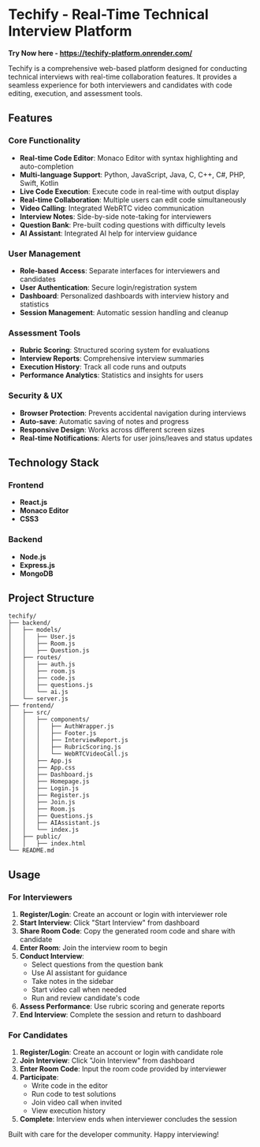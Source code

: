 # Techify - Real-Time Technical Interview Platform

**Try Now here - https://techify-platform.onrender.com/**

Techify is a comprehensive web-based platform designed for conducting technical interviews with real-time collaboration features. It provides a seamless experience for both interviewers and candidates with code editing, execution, and assessment tools.

## Features

### Core Functionality
- **Real-time Code Editor**: Monaco Editor with syntax highlighting and auto-completion
- **Multi-language Support**: Python, JavaScript, Java, C, C++, C#, PHP, Swift, Kotlin
- **Live Code Execution**: Execute code in real-time with output display
- **Real-time Collaboration**: Multiple users can edit code simultaneously
- **Video Calling**: Integrated WebRTC video communication
- **Interview Notes**: Side-by-side note-taking for interviewers
- **Question Bank**: Pre-built coding questions with difficulty levels
- **AI Assistant**: Integrated AI help for interview guidance

### User Management
- **Role-based Access**: Separate interfaces for interviewers and candidates
- **User Authentication**: Secure login/registration system
- **Dashboard**: Personalized dashboards with interview history and statistics
- **Session Management**: Automatic session handling and cleanup

### Assessment Tools
- **Rubric Scoring**: Structured scoring system for evaluations
- **Interview Reports**: Comprehensive interview summaries
- **Execution History**: Track all code runs and outputs
- **Performance Analytics**: Statistics and insights for users

### Security & UX
- **Browser Protection**: Prevents accidental navigation during interviews
- **Auto-save**: Automatic saving of notes and progress
- **Responsive Design**: Works across different screen sizes
- **Real-time Notifications**: Alerts for user joins/leaves and status updates

## Technology Stack

### Frontend
- **React.js**
- **Monaco Editor**
- **CSS3**

### Backend
- **Node.js**
- **Express.js**
- **MongoDB**

## Project Structure

```
techify/
├── backend/
│   ├── models/
│   │   ├── User.js
│   │   ├── Room.js
│   │   ├── Question.js
│   ├── routes/
│   │   ├── auth.js
│   │   ├── room.js
│   │   ├── code.js
│   │   ├── questions.js
│   │   └── ai.js
│   └── server.js
├── frontend/
│   ├── src/
│   │   ├── components/
│   │   │   ├── AuthWrapper.js
│   │   │   ├── Footer.js
│   │   │   ├── InterviewReport.js
│   │   │   ├── RubricScoring.js
│   │   │   └── WebRTCVideoCall.js
│   │   ├── App.js
│   │   ├── App.css
│   │   ├── Dashboard.js
│   │   ├── Homepage.js
│   │   ├── Login.js
│   │   ├── Register.js
│   │   ├── Join.js
│   │   ├── Room.js
│   │   ├── Questions.js
│   │   ├── AIAssistant.js
│   │   └── index.js
│   ├── public/
│   │   ├── index.html
└── README.md
```

## Usage

### For Interviewers

1. **Register/Login**: Create an account or login with interviewer role
2. **Start Interview**: Click "Start Interview" from dashboard
3. **Share Room Code**: Copy the generated room code and share with candidate
4. **Enter Room**: Join the interview room to begin
5. **Conduct Interview**: 
   - Select questions from the question bank
   - Use AI assistant for guidance
   - Take notes in the sidebar
   - Start video call when needed
   - Run and review candidate's code
6. **Assess Performance**: Use rubric scoring and generate reports
7. **End Interview**: Complete the session and return to dashboard

### For Candidates

1. **Register/Login**: Create an account or login with candidate role
2. **Join Interview**: Click "Join Interview" from dashboard
3. **Enter Room Code**: Input the room code provided by interviewer
4. **Participate**: 
   - Write code in the editor
   - Run code to test solutions
   - Join video call when invited
   - View execution history
5. **Complete**: Interview ends when interviewer concludes the session

Built with care for the developer community. Happy interviewing!
